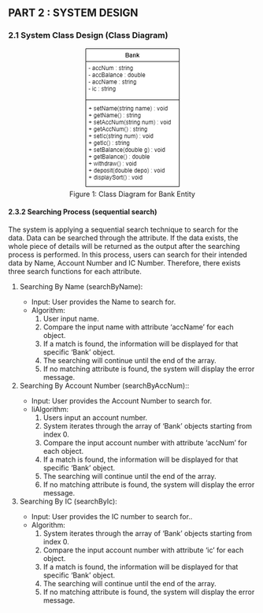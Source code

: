## PART 2 : SYSTEM DESIGN ##
### 2.1 System Class Design (Class Diagram) ###

<p align="center">
<img title="Class Diagrame" src="../Images/classdiagram.png">
<br>
Figure 1: Class Diagram for Bank Entity</p>


#### 2.3.2 Searching Process (sequential search) ####
The system is applying a sequential search technique to search for the data. Data can be searched through the attribute. If the data exists, the whole piece of details will be returned as the output after the searching process is performed. In this process, users can search for their intended data by Name, Account Number and IC Number. Therefore, there exists three search functions for each attribute.
<ol>
  <li>Searching By Name (searchByName):</li>
  <ul>
    <li>Input: User provides the Name to search for.</li>
    <li>Algorithm:
      <ol>
        <li>User input name.</li>
        <li>Compare the input name with attribute ‘accName’ for each object.</li>
        <li>If a match is found, the information will be displayed for that specific ‘Bank’ object.</li>
        <li>The searching will continue until the end of the array.</li>
        <li>If no matching attribute is found, the system will display the error message.</li>
      </ol>
    </li>
  </ul>
   <li>Searching By Account Number (searchByAccNum)::</li>
  <ul>
    <li>Input: User provides the Account Number to search for.</li>
    <li>liAlgorithm:
      <ol>
        <li>Users input an account number.</li>
        <li>System iterates through the array of ‘Bank’ objects starting from index 0.</li>
        <li>Compare the input account number with attribute ‘accNum’ for each object.</li>
        <li>If a match is found, the information will be displayed for that specific ‘Bank’ object.</li>
        <li>The searching will continue until the end of the array.</li>
        <li>If no matching attribute is found, the system will display the error message.</li>
      </ol>
    </li>
  </ul>
   <li>Searching By IC (searchByIc):</li>
  <ul>
    <li>Input: User provides the IC number to search for..</li>
    <li>Algorithm:
      <ol>
        <li>System iterates through the array of ‘Bank’ objects starting from index 0.</li>
        <li>Compare the input account number with attribute ‘ic’ for each object.</li>
        <li>If a match is found, the information will be displayed for that specific ‘Bank’ object.</li>
        <li>The searching will continue until the end of the array.</li>
        <li>If no matching attribute is found, the system will display the error message.</li>
      </ol>
    </li>
  </ul>
</ol>

